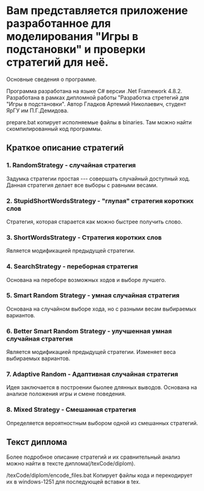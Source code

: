 # Вам представляется приложение разработанное для моделирования "Игры в подстановки" и проверки стратегий для неё. #

Основные сведения о программе.

Программа разработана на языке C# версии .Net Framework 4.8.2.
Разработана в рамках дипломной работы "Разработка стретегий для "Игры в подстановки". 
Автор Гладков Артемий Николаевич, студент ЯрГУ им П.Г.Демидова.

prepare.bat копирует исполняемые файлы в binaries. Там можно найти скомпилированный код программы.

## Краткое описание стратегий ##
### 1. RandomStrategy - случайная стратегия ###
Задумка стратегии простая --- совершать случайный доступный ход. 
Данная стратегия делает все выборы с равными весами.

### 2. StupidShortWordsStrategy - "глупая" стратегия коротких слов ###
Стратегия, которая старается как можно быстрее получить слово. 

### 3. ShortWordsStrategy - Стратегия коротких слов ###
Является модификацией предыдущей стратегии.

### 4. SearchStrategy - переборная стратегия ###
Основана на переборе возможных ходов и выборе лучшего.

### 5. Smart Random Strategy - умная случайная стратегия ###
Основана на случайном выборе хода, но с разными весам выбираемых вариантов.

### 6. Better Smart Random Strategy - улучшенная умная случайная стратегия ###
Является модификацией предыдущей стратегии. Изменяет веса выбираемых вариантов.

### 7. Adaptive Random - Адаптивная случайная стратегия ###
Идея заключается в построении быолее длянных выводов. Основана на анализе положения игры и смене поведения.

### 8. Mixed Strategy - Смешанная стратегия ###
Определяется вероятностным выбором одной из смешанных стратегий. 

## Текст диплома ##
Более подробное описание стратегий и их сравнительный анализ можно найти в тексте диплома(/texCode/diplom).

/texCode/diplom/encode_files.bat Копирует файлы кода и перекодирует их в windows-1251 для последующей вставки в tex.